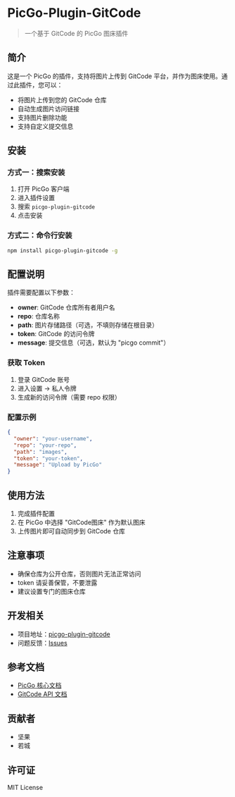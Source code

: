 # PicGo-Plugin-GitCode

> 一个基于 GitCode 的 PicGo 图床插件

## 简介

这是一个 PicGo 的插件，支持将图片上传到 GitCode 平台，并作为图床使用。通过此插件，您可以：

- 将图片上传到您的 GitCode 仓库
- 自动生成图片访问链接
- 支持图片删除功能
- 支持自定义提交信息

## 安装

### 方式一：搜索安装
1. 打开 PicGo 客户端
2. 进入插件设置
3. 搜索 `picgo-plugin-gitcode`
4. 点击安装

### 方式二：命令行安装
```bash
npm install picgo-plugin-gitcode -g
```

## 配置说明

插件需要配置以下参数：

- **owner**: GitCode 仓库所有者用户名
- **repo**: 仓库名称
- **path**: 图片存储路径（可选，不填则存储在根目录）
- **token**: GitCode 的访问令牌
- **message**: 提交信息（可选，默认为 "picgo commit"）

### 获取 Token

1. 登录 GitCode 账号
2. 进入设置 -> 私人令牌
3. 生成新的访问令牌（需要 repo 权限）

### 配置示例

```json
{
  "owner": "your-username",
  "repo": "your-repo",
  "path": "images",
  "token": "your-token",
  "message": "Upload by PicGo"
}
```

## 使用方法

1. 完成插件配置
2. 在 PicGo 中选择 "GitCode图床" 作为默认图床
3. 上传图片即可自动同步到 GitCode 仓库

## 注意事项

- 确保仓库为公开仓库，否则图片无法正常访问
- token 请妥善保管，不要泄露
- 建议设置专门的图床仓库

## 开发相关

- 项目地址：[picgo-plugin-gitcode](https://gitcode.com/nutpi/picgo-plugin-gitcode)
- 问题反馈：[Issues](https://gitcode.com/nutpi/picgo-plugin-gitcode/issues)

## 参考文档

- [PicGo 核心文档](https://picgo.github.io/PicGo-Core-Doc/)
- [GitCode API 文档](https://docs.gitcode.com/docs/apis/)

## 贡献者

- 坚果
- 若城

## 许可证

MIT License

